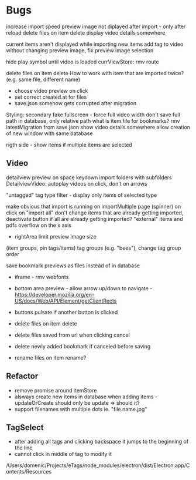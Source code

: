 # Bugs

increase import speed
preview image not diplayed after import - only after reload
delete files on item delete
display video details somewhere

current items aren't displayed while importing new items
add tag to video without changing preview image, fix preview image selection



hide play symbol until video is loaded
currViewStore: rmv route

delete files on item delete
How to work with item that are imported twice? (e.g. same file, different name)

* choose video preview on click 
* set correct created.at for files
* save.json somehow gets corrupted after migration

Styling:
secondary fake fullscreen - force full video width
don't save full path in database, only relative path
what is item.file for bookmarks?
rmv latestMigration from save.json
show video details somewhere
allow creation of new window with same database

rigth side - show items if multiple items are selected
## Video
detailview preview on space keydown
import folders with subfolders
DetailviewVideo: autoplay videos on click, don't on arrows 



"untagged" tag
type filter - display only items of selected type

make obvious that import is running on importMultiple page (spinner) on click on "import all" don't change items that are already getting imported, deactivate button if all are already getting imported?
"external" items and pdfs overflow on the x axis
* rightArea limit preview image size

(item groups, pin tags/items)
tag groups (e.g. "bees"), change tag group order

save bookmark previews as files instead of in database


* iframe - rmv webfonts
* bottom area preview - allow arrow up/down to navigate - https://developer.mozilla.org/en-US/docs/Web/API/Element/getClientRects

* buttons pulsate if another button is clicked

* delete files on item delete
* delete files saved from url when clicking cancel
* delete newly added bookmark if canceled before saving

* rename files on item rename?

## Refactor
* remove promise around itemStore
* alsways create new items in database when adding items - updateOrCreate should only be update => should it?
* support filenames with multiple dots ie. "file.name.jpg"
## TagSelect
* after adding all tags and clicking backspace it jumps to the beginning of the line
* cannot click in middle of tag to modify it



/Users/domenic/Projects/eTags/node_modules/electron/dist/Electron.app/Contents/Resources
